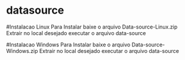 # datasource



#Instalacao Linux
Para Instalar baixe o arquivo Data-source-Linux.zip 
Extrair no local desejado 
executar o arquivo data-source


#Instalacao Windows
Para Instalar baixe o arquivo Data-source-Windows.zip 
Extrair no local desejado 
executar o arquivo data-source
